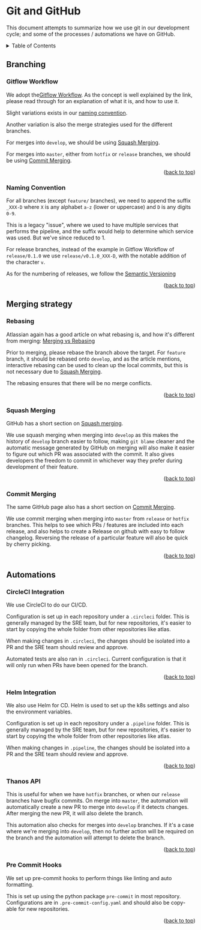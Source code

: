 <!-- Based off the best readme template from https://github.com/othneildrew/Best-README-Template -->
<!-- Improved compatibility of back to top link: See: https://github.com/othneildrew/Best-README-Template/pull/73 -->
<a name="readme-top"></a>

# Git and GitHub

This document attempts to summarize how we use git in our development cycle; and some of the processes / automations we have on GitHub.

<details>
	<summary>Table of Contents</summary>
	<ol>
		<li>
			<a href="#branching">Branching</a>
			<ul>
				<li><a href="#gitflow-workflow">Gitflow Workflow</a></li>
				<li><a href="#naming-convention">Naming Convention</a></li>
			</ul>
		</li>
		<li>
			<a href="#merging">Merging</a>
			<ul>
				<li><a href="#rebasing">Rebasing</a></li>
				<li><a href="#squash-merging">Squash Merging</a></li>
				<li><a href="#commit-merging">Commit Merging</a></li>
			</ul>
		</li>
		<li>
			<a href="#automations">Automations</a>
			<ul>
				<li><a href="#circleci-integration">CircleCI Integration</a></li>
				<li><a href="#helm-integration">Helm Integration</a></li>
				<li><a href="#thanos-api">Thanos API</a></li>
				<li><a href="#pre-commit-hooks">Pre Commit Hooks</a></li>
			</ul>
		</li>
	</ol>
</details>

## Branching

### Gitflow Workflow

We adopt the[Gitflow Workflow](https://www.atlassian.com/git/tutorials/comparing-workflows/gitflow-workflow). As the concept is well explained by the link, please read through for an explanation of what it is, and how to use it.

Slight variations exists in our [naming convention](#naming-convention).

Another variation is also the merge strategies used for the different branches.

For merges into `develop`, we should be using [Squash Merging](#squash-merging).

For merges into `master`, either from `hotfix` or `release` branches, we should be using [Commit Merging](#commit-merging).

<p align="right">(<a href="#readme-top">back to top</a>)</p>

### Naming Convention

For all branches (except `feature/` branches), we need to append the suffix `_XXX-D` where `X` is any alphabet `a-z` (lower or uppercase) and `D` is any digits `0-9`.

This is a legacy "issue", where we used to have multiple services that performs the pipeline, and the suffix would help to determine which service was used. But we've since reduced to 1.

For release branches, instead of the example in Gitflow Workflow of `release/0.1.0` we use `release/v0.1.0_XXX-D`, with the notable addition of the character `v`.

As for the numbering of releases, we follow the [Semantic Versioning](https://semver.org/)

<p align="right">(<a href="#readme-top">back to top</a>)</p>

## Merging strategy

### Rebasing

Atlassian again has a good article on what rebasing is, and how it's different from merging: [Merging vs Rebasing](https://www.atlassian.com/git/tutorials/merging-vs-rebasing)

Prior to merging, please rebase the branch above the target. For `feature` branch, it should be rebased onto `develop`, and as the article mentions, interactive rebasing can be used to clean up the local commits, but this is not necessary due to [Squash Merging](#squash-merging). 

The rebasing ensures that there will be no merge conflicts.

<p align="right">(<a href="#readme-top">back to top</a>)</p>

### Squash Merging

GitHub has a short section on [Squash merging](https://docs.github.com/en/repositories/configuring-branches-and-merges-in-your-repository/configuring-pull-request-merges/about-merge-methods-on-github#squashing-your-merge-commits).

We use squash merging when merging into `develop` as this makes the history of `develop` branch easier to follow, making `git blame` cleaner and the automatic message generated by GitHub on merging will also make it easier to figure out which PR was associated with the commit. It also gives developers the freedom to commit in whichever way they prefer during development of their feature. 

<p align="right">(<a href="#readme-top">back to top</a>)</p>

### Commit Merging

The same GitHub page also has a short section on [Commit Merging](https://docs.github.com/en/repositories/configuring-branches-and-merges-in-your-repository/configuring-pull-request-merges/about-merge-methods-on-github#squashing-your-merge-commits:~:text=When%20you%20click%20the%20default%20Merge%20pull%20request%20option%20on%20a%20pull%20request%20on%20GitHub.com%2C%20all%20commits%20from%20the%20feature%20branch%20are%20added%20to%20the%20base%20branch%20in%20a%20merge%20commit.).

We use commit merging when merging into `master` from `release` or `hotfix` branches.
This helps to see which PRs / features are included into each release, and also helps to create a Release on github with easy to follow changelog.
Reversing the release of a particular feature will also be quick by cherry picking.

<p align="right">(<a href="#readme-top">back to top</a>)</p>

## Automations

### CircleCI Integration

We use CircleCI to do our CI/CD.

Configuration is set up in each repository under a `.circleci` folder.
This is generally managed by the SRE team, but for new repositories, it's easier to start by copying the whole folder from other repositories like atlas.

When making changes in `.circleci`, the changes should be isolated into a PR and the SRE team should review and approve.

Automated tests are also ran in `.circleci`.
Current configuration is that it will only run when PRs have been opened for the branch.

<p align="right">(<a href="#readme-top">back to top</a>)</p>

### Helm Integration

We also use Helm for CD. Helm is used to set up the k8s settings and also the environment variables.

Configuration is set up in each repository under a `.pipeline` folder.
This is generally managed by the SRE team, but for new repositories, it's easier to start by copying the whole folder from other repositories like atlas.

When making changes in `.pipeline`, the changes should be isolated into a PR and the SRE team should review and approve.

<p align="right">(<a href="#readme-top">back to top</a>)</p>

### Thanos API

This is useful for when we have `hotfix` branches, or when our `release` branches have bugfix commits. On merge into `master`, the automation will automatically create a new PR to merge into `develop` if it detects changes. After merging the new PR, it will also delete the branch.

This automation also checks for merges into `develop` branches. If it's a case where we're merging into `develop`, then no further action will be required on the branch and the automation will attempt to delete the branch.

<p align="right">(<a href="#readme-top">back to top</a>)</p>

### Pre Commit Hooks

We set up pre-commit hooks to perform things like linting and auto formatting.

This is set up using the python package `pre-commit` in most repository.
Configurations are in `.pre-commit-config.yaml` and should also be copy-able for new repositories.

<p align="right">(<a href="#readme-top">back to top</a>)</p>
